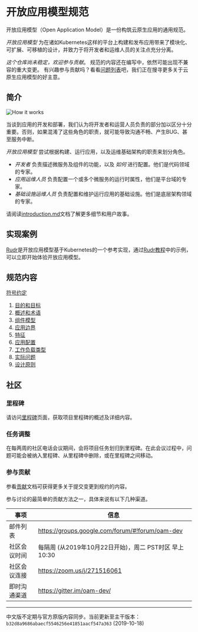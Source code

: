 # 开放应用模型规范

开放应用模型（Open Application Model）是一份构筑云原生应用的通用规范。

_开放应用模型_ 为在诸如Kubernetes这样的平台上构建和发布应用带来了模块化、可扩展、可移植的设计，并致力于将开发者和运维人员的关注点充分分离。

*这个仓库尚未稳定，欢迎参与贡献*。
规范的内容还在编写中，依然可能出现不兼容的重大变更。
有兴趣参与贡献吗？看看[问题列表](https://github.com/oam-dev/spec/issues)吧，我们正在搜寻更多关于云原生应用模型的好主意。

## 简介

![How it works][how-it-works]

当谈到应用的开发和部署，我们认为将开发者和运营人员负责的部分加以区分十分重要。否则，如果混淆了这些角色的职责，就可能导致沟通不畅、产生BUG、甚至服务中断。

_开放应用模型_ 尝试根据构建、运行应用，以及运维基础架构的职责来划分角色。

* _开发者_ 负责描述微服务及组件的功能，以及 _如何_ 进行配置。他们是代码领域的专家。
* _应用运维人员_ 负责配置一个或多个微服务的运行时属性，他们是平台域的专家。
* _基础设施运维人员_ 负责配置和维护运行应用的基础设施。他们是底层架构领域的专家。

请阅读[introduction.md](./introduction.md)文档了解更多细节和用户故事。

## 实现案例

[Rudr](https://github.com/oam-dev/rudr)是开放应用模型基于Kubernetes的一个参考实现，通过[Rudr教程](https://github.com/oam-dev/rudr/blob/master/docs/tutorials/deploy_and_update.md)中的示例，可以立即开始体验开放应用模型。

## 规范内容

[符号约定](notational_convention.md)

  1. [目的和目标](1.purpose_and_goals.md)
  2. [概述和术语](2.overview_and_terminology.md)
  3. [组件模型](3.component_model.md)
  4. [应用边界](4.application_scopes.md)
  5. [特征](5.traits.md)
  6. [应用配置](6.application_configuration.md)
  7. [工作负载类型](7.workload_types.md)
  8. [实际问题](8.practical_considerations.md)
  9. [设计原则](9.design_principles.md)


## 社区

### 里程碑

请访问[里程碑](https://github.com/microsoft/hydra-spec/milestones)页面，获取项目里程碑的概述及详细内容。

### 任务调整 

在每两周的社区电话会议期间，会将项目任务划归到里程碑。在此会议过程中，问题可能会被纳入里程碑、从里程碑中删除，或在里程碑之间移动。

### 参与贡献

参看[贡献](CONTRIBUTING.md)文档可获得更多关于提交变更到规约的内容。

参与讨论的最简单的贡献方法之一，具体来说有以下几种渠道。

| 事项        | 信息  |
|---------------------|---|
| 邮件列表 | https://groups.google.com/forum/#!forum/oam-dev |
| 社区会议时间 | 每隔周 (从2019年10月22日开始)，周二 PST时区 早上10:30  |
| 社区会议连接 | https://zoom.us/j/271516061 |
| 即时沟通渠道 | https://gitter.im/oam-dev/ |

[how-it-works]: assets/how-it-works.png

---

中文版不定期与官方原版内容同步。当前更新至主干版本：`b32d8a9686abaecf5546256e41851aacf547a363` (2019-10-18)
